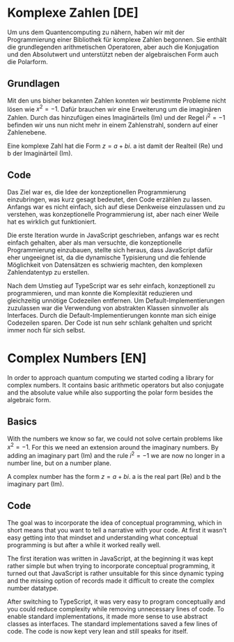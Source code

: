 # Komplexe Zahlen [DE]
Um uns dem Quantencomputing zu nähern, haben wir mit der Programmierung einer Bibliothek für komplexe Zahlen begonnen. Sie enthält die grundlegenden arithmetischen Operatoren, aber auch die Konjugation und den Absolutwert und unterstützt neben der algebraischen Form auch die Polarform.

## Grundlagen
Mit den uns bisher bekannten Zahlen konnten wir bestimmte Probleme nicht lösen wie $x^2 = -1$. Dafür brauchen wir eine Erweiterung um die imaginären Zahlen. Durch das hinzufügen eines Imaginärteils (Im) und der Regel $i^2 = -1$ befinden wir uns nun nicht mehr in einem Zahlenstrahl, sondern auf einer Zahlenebene. 

Eine komplexe Zahl hat die Form $z = a + bi$. a ist damit der Realteil (Re) und b der Imaginärteil (Im).

## Code
Das Ziel war es, die Idee der konzeptionellen Programmierung einzubringen, was kurz gesagt bedeutet, den Code erzählen zu lassen. Anfangs war es nicht einfach, sich auf diese Denkweise einzulassen und zu verstehen, was konzeptionelle Programmierung ist, aber nach einer Weile hat es wirklich gut funktioniert. 

Die erste Iteration wurde in JavaScript geschrieben, anfangs war es recht einfach gehalten, aber als man versuchte, die konzeptionelle Programmierung einzubauen, stellte sich heraus, dass JavaScript dafür eher ungeeignet ist, da die dynamische Typisierung und die fehlende Möglichkeit von Datensätzen es schwierig machten, den komplexen Zahlendatentyp zu erstellen. 

Nach dem Umstieg auf TypeScript war es sehr einfach, konzeptionell zu programmieren, und man konnte die Komplexität reduzieren und gleichzeitig unnötige Codezeilen entfernen. Um Default-Implementierungen zuzulassen war die Verwendung von abstrakten Klassen sinnvoller als Interfaces. Durch die Default-Implementierungen konnte man sich einige Codezeilen sparen. Der Code ist nun sehr schlank gehalten und spricht immer noch für sich selbst.



# Complex Numbers [EN]
In order to approach quantum computing we started coding a library for complex numbers. It contains basic arithmetic operators but also conjugate and the absolute value while also supporting the polar form besides the algebraic form.

## Basics
With the numbers we know so far, we could not solve certain problems like $x^2 = -1$. For this we need an extension around the imaginary numbers. By adding an imaginary part (Im) and the rule $i^2 = -1$ we are now no longer in a number line, but on a number plane. 

A complex number has the form $z = a + bi$. a is the real part (Re) and b the imaginary part (Im).

## Code

The goal was to incorporate the idea of conceptual programming, which in short means that you want to tell a narrative with your code. At first it wasn't easy getting into that mindset and understanding what conceptual programming is but after a while it worked really well. 

The first iteration was written in JavaScript, at the beginning it was kept rather simple but when trying to incorporate conceptual programming, it turned out that JavaScript is rather unsuitable for this since dynamic typing and the missing option of records made it difficult to create the complex number datatype. 

After switching to TypeScript, it was very easy to program conceptually and you could reduce complexity while removing unnecessary lines of code. To enable standard implementations, it made more sense to use abstract classes as interfaces. The standard implementations saved a few lines of code. The code is now kept very lean and still speaks for itself.